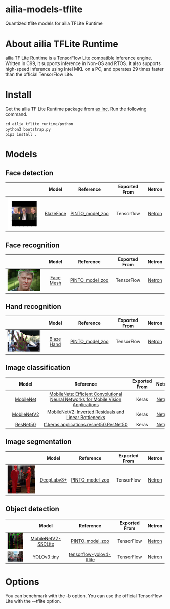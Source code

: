 # ailia-models-tflite

Quantized tflite models for ailia TFLite Runtime

# About ailia TFLite Runtime

ailia TF Lite Runtime is a TensorFlow Lite compatible inference engine. Written in C99, it supports inference in Non-OS and RTOS. It also supports high-speed inference using Intel MKL on a PC, and operates 29 times faster than the official TensorFlow Lite.

# Install

Get the ailia TF Lite Runtime package from [ax Inc](https://axinc.jp/en/). Run the following command.

```
cd ailia_tflite_runtime/python
python3 bootstrap.py
pip3 install .
```

# Models

## Face detection

| | Model | Reference | Exported From | Netron |
|:------------:|:------------:|:------------:|:------------:|:------------:|
| [<img src="face_detection/blazeface/result.png" width=128px>](face_detection/blazeface/) | [BlazeFace](/face_detection/blazeface/) | [PINTO_model_zoo](https://github.com/PINTO0309/PINTO_model_zoo/tree/master/030_BlazeFace/04_full_integer_quantization) | Tensorflow | [Netron](https://netron.app/?url=https://storage.googleapis.com/ailia-models-tflite/blazeface/face_detection_front_128_full_integer_quant.tflite) |

## Face recognition

| | Model | Reference | Exported From | Netron |
|:------------:|:------------:|:------------:|:------------:|:------------:|
| [<img src="face_recognition/facemesh/output.png" width=128px>](face_recognition/facemesh/) | [Face Mesh](/face_recognition/facemesh/) | [PINTO_model_zoo](https://github.com/PINTO0309/PINTO_model_zoo/tree/main/032_FaceMesh/04_full_integer_quantization) | TensorFlow | [Netron](https://netron.app/?url=https://storage.googleapis.com/ailia-models-tflite/facemesh/face_landmark_192_full_integer_quant_uint8.tflite) |

## Hand recognition

| | Model | Reference | Exported From | Netron |
|:------------:|:------------:|:------------:|:------------:|:------------:|
| [<img src="hand_recognition/blazehand/output.png" width=128px>](hand_recognition/blazehand/) | [Blaze Hand](/hand_recognition/blazehand/) | [PINTO_model_zoo](https://github.com/PINTO0309/PINTO_model_zoo/tree/main/032_FaceMesh/033_Hand_Detection_and_Tracking) | TensorFlow | [Netron](https://netron.app/?url=https://storage.googleapis.com/ailia-models-tflite/blazehand/hand_landmark_new_256x256_full_integer_quant.tflite) |

## Image classification

| | Model | Reference | Exported From | Netron |
|:------------:|:------------:|:------------:|:------------:|:------------:|
| [<img src="image_classification/mobilenetv1/clock.jpg" width=128px>](image_classification/mobilenetv1/) | [MobileNet](/image_classification/mobilenetv1/) | [MobileNets: Efficient Convolutional Neural Networks for Mobile Vision Applications](https://arxiv.org/abs/1704.04861) | Keras | [Netron](https://netron.app/?url=https://storage.googleapis.com/ailia-models-tflite/mobilenetv1/mobilenetv1_quant.tflite) |
| [<img src="image_classification/mobilenetv2/clock.jpg" width=128px>](image_classification/mobilenetv2/) | [MobileNetV2](/image_classification/mobilenetv2/) | [MobileNetV2: Inverted Residuals and Linear Bottlenecks](https://arxiv.org/abs/1801.04381) | Keras | [Netron](https://netron.app/?url=https://storage.googleapis.com/ailia-models-tflite/mobilenetv2/mobilenetv2_quant.tflite) |
| [<img src="image_classification/resnet50/clock.jpg" width=128px>](image_classification/resnet50/) | [ResNet50](/image_classification/resnet50/) | [tf.keras.applications.resnet50.ResNet50](https://www.tensorflow.org/api_docs/python/tf/keras/applications/resnet50/ResNet50) | Keras | [Netron](https://netron.app/?url=https://storage.googleapis.com/ailia-models-tflite/resnet50/resnet50_quant.tflite) |

## Image segmentation

| | Model | Reference | Exported From | Netron |
|:------------:|:------------:|:------------:|:------------:|:------------:|
| [<img src="image_segmentation/deeplabv3plus/output.png" width=128px>](image_segmentation/deeplabv3plus/) | [DeepLabv3+](/image_segmentation/deeplabv3plus/) | [PINTO_model_zoo](https://github.com/PINTO0309/PINTO_model_zoo/tree/master/026_mobile-deeplabv3-plus/03_integer_quantization)| TensorFlow | [Netron](https://netron.app/?url=https://storage.googleapis.com/ailia-models-tflite/deeplabv3plus/deeplab_v3_plus_mnv2_decoder_256_integer_quant.tflite) |

## Object detection

| | Model | Reference | Exported From | Netron |
|:------------:|:------------:|:------------:|:------------:|:------------:|
| [<img src="object_detection/mobilenetssd/output.png" width=128px>](object_detection/mobilenetssd/) | [MobileNetV2-SSDLite](/object_detection/mobilenetssd/) | [PINTO_model_zoo](https://github.com/PINTO0309/PINTO_model_zoo/tree/master/006_mobilenetv2-ssdlite/01_coco/03_integer_quantization) | TensorFlow | [Netron](https://netron.app/?url=https://storage.googleapis.com/ailia-models-tflite/mobilenetssd/ssdlite_mobilenet_v2_coco_300_integer_quant_with_postprocess.tflite) |
| [<img src="object_detection/yolov3-tiny/output.png" width=128px>](object_detection/yolov3-tiny/) | [YOLOv3 tiny](/object_detection/yolov3-tiny/) | [tensorflow-yolov4-tflite](https://github.com/hunglc007/tensorflow-yolov4-tflite) | TensorFlow | [Netron](https://netron.app/?url=https://storage.googleapis.com/ailia-models-tflite/yolov3-tiny/yolov3-tiny-416_full_integer_quant.tflite) |

# Options

You can benchmark with the -b option. You can use the official TensorFlow Lite with the --tflite option.